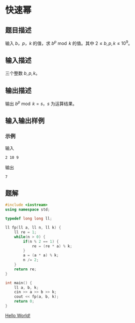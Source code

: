 # 快速幂

## 题目描述
输入 $b$，$p$，$k$ 的值，求 $b^p\bmod k$ 的值。其中 $2 \leq b,p,k \leq 10^9$。

## 输入描述
三个整数 $b,p,k$。

## 输出描述
输出 $b^p\bmod k=s$，$s$ 为运算结果。

## 输入输出样例
### 示例
输入
```
2 10 9
```
输出
```
7
```

## 题解
```cpp
#include <iostream>
using namespace std;

typedef long long ll;

ll fp(ll a, ll n, ll k) {
    ll re = 1;
    while(n > 0) {
        if(n % 2 == 1) {
            re = (re * a) % k;
        }
        a = (a * a) % k;
        n /= 2;
    }
    return re;
}

int main() {
    ll a, b, k;
    cin >> a >> b >> k;
    cout << fp(a, b, k);
    return 0;
}
```
[Hello World!](./hello.html)
